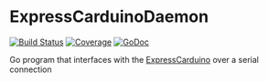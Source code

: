 # ExpressCarduinoDaemon

[![Build Status](https://travis-ci.org/HokieGeek/ExpressCarduinoDaemon.svg?branch=master)](https://travis-ci.org/HokieGeek/ExpressCarduinoDaemon) [![Coverage](http://gocover.io/_badge/github.com/HokieGeek/ExpressCarduinoDaemon/core?0)](http://gocover.io/github.com/HokieGeek/ExpressCarduinoDaemon/core) [![GoDoc](http://godoc.org/github.com/hokiegeek/ExpressCarduinoDaemon/core?status.png)](http://godoc.org/github.com/hokiegeek/ExpressCarduinoDaemon/core)

Go program that interfaces with the [ExpressCarduino](//github.com/HokieGeek/ExpressCarduino) over a serial connection
